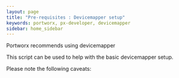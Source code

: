 ```yaml
---
layout: page
title: "Pre-requisites : Devicemapper setup"
keywords: portworx, px-developer, devicemapper
sidebar: home_sidebar
---
```

Portworx recommends using devicemapper

This script can be used to help with the basic devicemapper setup.

Please note the following caveats:
